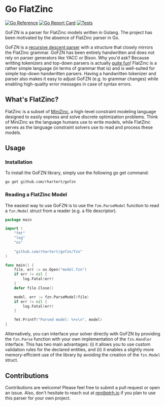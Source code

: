 # Go FlatZinc

[![Go Reference](https://pkg.go.dev/badge/github.com/rhartert/gofzn.svg)](https://pkg.go.dev/github.com/rhartert/gofzn)
[![Go Report Card](https://goreportcard.com/badge/github.com/rhartert/gofzn)](https://goreportcard.com/report/github.com/rhartert/gofzn)
[![Tests](https://github.com/rhartert/gofzn/actions/workflows/test.yml/badge.svg)](https://github.com/rhartert/gofzn/actions/workflows/test.yml)

GoFZN is a parser for FlatZinc models written in Golang. The project has been
motivated by the absence of FlatZinc parser in Go.

GoFZN is a [recursive descent parser] with a structure that closely mirrors the 
FlatZinc grammar. GoFZN has been entirely handwritten and does not rely on 
parser generators like YACC or Bison. Why you'd ask? Because writting tokenizers 
and top-down parsers is actually [quite fun]! FlatZinc is a rather simple 
language (in terms of grammar that is) and is well-suited for simple top-down 
handwritten parsers. Having a handwritten tokenizer and parser also makes it 
easy to adjust GoFZN (e.g. to grammar changes) while enabling high-quality
 error messages in case of syntax errors. 

## What's FlatZinc?

FlatZinc is a subset of [MiniZinc], a high-level constraint modeling language
designed to easily express and solve discrete optimization problems. Think of 
MiniZinc as the language humans use to write models, while FlatZinc serves as
the language constraint solvers use to read and process these models.

## Usage

### Installation

To install the GoFZN library, simply use the following go get command:

```bash
go get github.com/rhartert/gofzn
```

### Reading a FlatZinc Model

The easiest way to use GoFZN is to use the `fzm.ParseModel` function to read a 
`fzn.Model` struct from a reader (e.g. a file descriptor).

```go
package main 

import (
    "fmt"
    "log"
    "os"
    
    "github.com/rhartert/gofzn/fzn"
)

func main() {
    file, err := os.Open("model.fzn")
    if err != nil {
        log.Fatal(err)
    }
    defer file.Close()

    model, err := fzn.ParseModel(file)
    if err != nil {
        log.Fatal(err)
    }

    fmt.Printf("Parsed model: %+v\n", model)
}
```

Alternatively, you can interface your solver directly with GoFZN by providing 
the `fzn.Parse` function with your own implementation of the `fzn.Handler`
interface. This has two main advantages: (i) it allows you to use custom 
validation rules for the declared entities, and (ii) it enables a slightly more 
memory-efficient use of the library by avoiding the creation of the `fzn.Model` 
struct.

## Contributions

Contributions are welcome! Please feel free to submit a pull request or open an 
issue. Also, don't hesitate to reach out at [ren@ptrh.io] if you plan to use
this parser for your own project.

[ren@ptrh.io]: mailto:ren@ptrh.io
[MiniZinc]: https://www.minizinc.org/
[quite fun]: https://www.youtube.com/watch?v=HxaD_trXwRE
[recursive descent parser]: https://en.wikipedia.org/wiki/Recursive_descent_parser